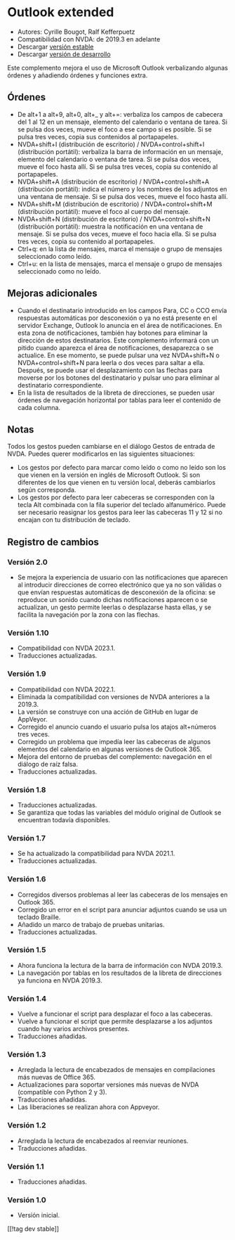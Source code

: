 # Outlook extended #

* Autores: Cyrille Bougot, Ralf Kefferpuetz
* Compatibilidad con NVDA: de 2019.3 en adelante
* Descargar [versión estable][1]
* Descargar [versión de desarrollo][2]

Este complemento mejora el uso de Microsoft Outlook verbalizando algunas
órdenes y añadiendo órdenes y funciones extra.

## Órdenes

* De alt+1 a alt+9, alt+0, alt+_ y alt+=: verbaliza los campos de cabecera
  del 1 al 12 en un mensaje, elemento del calendario o ventana de tarea. Si
  se pulsa dos veces, mueve el foco a ese campo si es posible. Si se pulsa
  tres veces, copia sus contenidos al portapapeles.
* NVDA+shift+I (distribución de escritorio) / NVDA+control+shift+I
  (distribución portátil): verbaliza la barra de información en un mensaje,
  elemento del calendario o ventana de tarea. Si se pulsa dos veces, mueve
  el foco hasta allí. Si se pulsa tres veces, copia su contenido al
  portapapeles.
* NVDA+shift+A (distribución de escritorio) / NVDA+control+shift+A
  (distribución portátil): indica el número y los nombres de los adjuntos en
  una ventana de mensaje. Si se pulsa dos veces, mueve el foco hasta allí.
* NVDA+shift+M (distribución de escritorio) / NVDA+control+shift+M
  (distribución portátil): mueve el foco al cuerpo del mensaje.
* NVDA+shift+N (distribución de escritorio) / NVDA+control+shift+N
  (distribución portátil): muestra la notificación en una ventana de
  mensaje. Si se pulsa dos veces, mueve el foco hacia ella. Si se pulsa tres
  veces, copia su contenido al portapapeles.
* Ctrl+q: en la lista de mensajes, marca el mensaje o grupo de mensajes
  seleccionado como leído.
* Ctrl+u: en la lista de mensajes, marca el mensaje o grupo de mensajes
  seleccionado como no leído.

## Mejoras adicionales

* Cuando el destinatario introducido en los campos Para, CC o CCO envía
  respuestas automáticas por desconexión o ya no está presente en el
  servidor Exchange, Outlook lo anuncia en el área de notificaciones. En
  esta zona de notificaciones, también hay botones para eliminar la
  dirección de estos destinatarios. Este complemento informará con un pitido
  cuando aparezca el área de notificaciones, desaparezca o se actualice. En
  ese momento, se puede pulsar una vez NVDA+shift+N o NVDA+control+shift+N
  para leerla o dos veces para saltar a ella. Después, se puede usar el
  desplazamiento con las flechas para moverse por los botones del
  destinatario y pulsar uno para eliminar al destinatario correspondiente.
* En la lista de resultados de la libreta de direcciones, se pueden usar
  órdenes de navegación horizontal por tablas para leer el contenido de cada
  columna.
  
## Notas

Todos los gestos pueden cambiarse en el diálogo Gestos de entrada de
NVDA. Puedes querer modificarlos en las siguientes situaciones:

* Los gestos por defecto para marcar como leído o como no leído son los que
  vienen en la versión en inglés de Microsoft Outlook. Si son diferentes de
  los que vienen en tu versión local, deberás cambiarlos según corresponda.
* Los gestos por defecto para leer cabeceras se corresponden con la tecla
  Alt combinada con la fila superior del teclado alfanumérico. Puede ser
  necesario reasignar los gestos para leer las cabeceras 11 y 12 si no
  encajan con tu distribución de teclado.

## Registro de cambios

### Versión 2.0

* Se mejora la experiencia de usuario con las notificaciones que aparecen al
  introducir direcciones de correo electrónico que ya no son válidas o que
  envían respuestas automáticas de desconexión de la oficina: se reproduce
  un sonido cuando dichas notificaciones aparecen o se actualizan, un gesto
  permite leerlas o desplazarse hasta ellas, y se facilita la navegación por
  la zona con las flechas.

### Versión 1.10

* Compatibilidad con NVDA 2023.1.
* Traducciones actualizadas.

### Versión 1.9

* Compatibilidad con NVDA 2022.1.
* Eliminada la compatibilidad con versiones de NVDA anteriores a la 2019.3.
* La versión se construye con una acción de GitHub en lugar de AppVeyor.
* Corregido el anuncio cuando el usuario pulsa los atajos alt+números tres
  veces.
* Corregido un problema que impedía leer las cabeceras de algunos elementos
  del calendario en algunas versiones de Outlook 365.
* Mejora del entorno de pruebas del complemento: navegación en el diálogo de
  raíz falsa.
* Traducciones actualizadas.

### Versión 1.8

* Traducciones actualizadas.
* Se garantiza que todas las variables del módulo original de Outlook se
  encuentran todavía disponibles.

### Versión 1.7

* Se ha actualizado la compatibilidad para NVDA 2021.1.
* Traducciones actualizadas.

### Versión 1.6

* Corregidos diversos problemas al leer las cabeceras de los mensajes en
  Outlook 365.
* Corregido un error en el script para anunciar adjuntos cuando se usa un
  teclado Braille.
* Añadido un marco de trabajo de pruebas unitarias.
* Traducciones actualizadas.

### Versión 1.5

* Ahora funciona la lectura de la barra de información con NVDA 2019.3.
* La navegación por tablas en los resultados de la libreta de direcciones ya
  funciona en NVDA 2019.3.

### Versión 1.4

* Vuelve a funcionar el script para desplazar el foco a las cabeceras.
* Vuelve a funcionar el script que permite desplazarse a los adjuntos cuando
  hay varios archivos presentes.
* Traducciones añadidas.

### Versión 1.3

* Arreglada la lectura de encabezados de mensajes en compilaciones más
  nuevas de Office 365.
* Actualizaciones para soportar versiones más nuevas de NVDA (compatible con
  Python 2 y 3).
* Traducciones añadidas.
* Las liberaciones se realizan ahora con Appveyor.

### Versión 1.2

* Arreglada la lectura de encabezados al reenviar reuniones.
* Traducciones añadidas.

### Versión 1.1

* Traducciones añadidas.

### Versión 1.0

* Versión inicial.

[[!tag dev stable]]

[1]: https://www.nvaccess.org/addonStore/legacy?file=outlookextended

[2]: https://www.nvaccess.org/addonStore/legacy?file=outlookextended-dev
